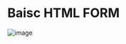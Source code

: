# Baisc HTML FORM

![image](https://user-images.githubusercontent.com/106008744/227223982-59dd1035-32c8-48cb-a3fb-82b84f518659.png)
